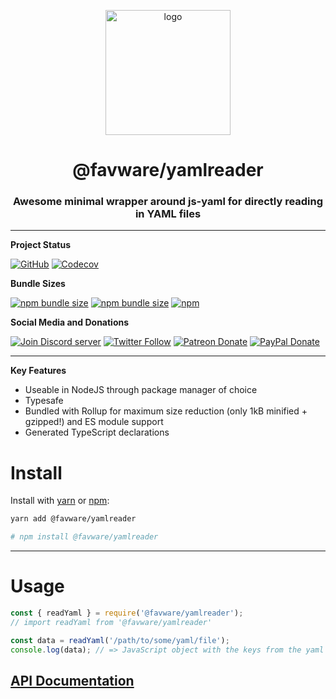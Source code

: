 <div align="center">
  <p>
  <a href="https://favware.tech/awesome-yaml-reader"><img src="https://storage.googleapis.com/data-sunlight-146313.appspot.com/website-project-icons/awesome-yaml-reader.png" height="200" alt="logo"/></a>
  </p>

  <p>
<h1> @favware/yamlreader</h1>
<h3> Awesome minimal wrapper around js-yaml for directly reading in YAML files</h3>
  </p>
</div>

---

**Project Status**

[![GitHub](https://img.shields.io/github/license/favware/node-packages?logo=github&style=flat-square)](https://github.com/favware/node-packages/blob/master/LICENSE.md)
[![Codecov](https://img.shields.io/codecov/c/github/favware/node-packages?logo=codecov&style=flat-square)](https://codecov.io/gh/favware/node-packages)

**Bundle Sizes**

[![npm bundle size](https://img.shields.io/bundlephobia/min/@favware/yamlreader?label=yamlreader%20-%20minified&logo=webpack&style=flat-square)](https://bundlephobia.com/result?p=@favware/yamlreader)
[![npm bundle size](https://img.shields.io/bundlephobia/minzip/@favware/yamlreader?label=yamlreader%20-%20minzipped&logo=webpack&style=flat-square)](https://bundlephobia.com/result?p=@favware/yamlreader)
[![npm](https://img.shields.io/npm/v/@favware/yamlreader?color=crimson&label=yamlreader%20version&logo=npm&style=flat-square)](https://www.npmjs.com/package/@favware/yamlreader)

**Social Media and Donations**

[![Join Discord server](https://img.shields.io/discord/512303595966824458?color=697EC4&label=Join%20Discord%20Server&logo=discord&logoColor=FDFEFE&style=flat-square)](https://favware.tech/redirect/server)
[![Twitter Follow](https://img.shields.io/twitter/follow/favna_?label=Follow%20@Favna_&logo=twitter&colorB=1DA1F2&style=flat-square)](https://twitter.com/Favna_/follow)
[![Patreon Donate](https://img.shields.io/badge/patreon-donate-brightgreen.svg?label=Donate%20with%20Patreon&logo=patreon&colorB=F96854&style=flat-square&link=https://www.patreon.com/bePatron?u=9336537)](https://www.patreon.com/bePatron?u=9336537)
[![PayPal Donate](https://img.shields.io/badge/paypal-donate-brightgreen.svg?label=Donate%20with%20Paypal&logo=paypal&colorB=00457C&style=flat-square&link=https://www.paypal.com/cgi-bin/webscr?cmd=_s-xclick&hosted_button_id=XMAYCF9SDHZ34)](https://www.patreon.com/bePatron?u=9336537)

---

**Key Features**

- Useable in NodeJS through package manager of choice
- Typesafe
- Bundled with Rollup for maximum size reduction (only 1kB minified + gzipped!) and ES module support
- Generated TypeScript declarations

# Install

Install with [yarn](https://yarnpkg.com) or [npm](https://www.npmjs.com/):

```sh
yarn add @favware/yamlreader

# npm install @favware/yamlreader
```

---

# Usage

```js
const { readYaml } = require('@favware/yamlreader');
// import readYaml from '@favware/yamlreader'

const data = readYaml('/path/to/some/yaml/file');
console.log(data); // => JavaScript object with the keys from the yaml
```

## [API Documentation](https://favware.github.io/node-packages/modules/_favware_yamlreader.html)
